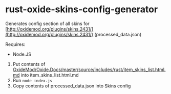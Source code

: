 # rust-oxide-skins-config-generator

Generates config section of all skins for [http://oxidemod.org/plugins/skins.2431/](http://oxidemod.org/plugins/skins.2431/) (processed_data.json)

Requires:

- Node.JS

1. Put contents of [OxideMod/Oxide.Docs/master/source/includes/rust/item_skins_list.html.md](https://raw.githubusercontent.com/OxideMod/Oxide.Docs/master/source/includes/rust/item_skins_list.html.md) into item_skins_list.html.md
2. Run `node index.js`
3. Copy contents of processed_data.json into Skins config
